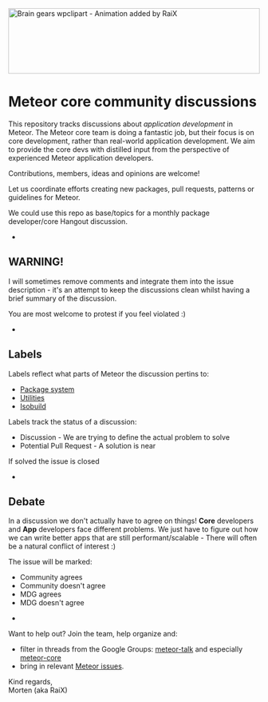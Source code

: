 <img alt="Brain gears wpclipart - Animation added by RaiX" src="https://rawgit.com/raix/Meteor-community-discussions/master/brain-gears.svg" height="131px" width="100%">

Meteor core community discussions
=================================

This repository tracks discussions about *application development* in Meteor. The Meteor core team is doing a fantastic job, but their focus is on core development, rather than real-world application development. We aim to provide the core devs with distilled input from the perspective of experienced Meteor application developers.

Contributions, members, ideas and opinions are welcome!

Let us coordinate efforts creating new packages, pull requests, patterns or guidelines for Meteor.

We could use this repo as base/topics for a monthly package developer/core Hangout discussion.

-

## WARNING!
I will sometimes remove comments and integrate them into the issue description - it's an attempt to keep the discussions clean whilst having a brief summary of the discussion.

You are most welcome to protest if you feel violated :)

-

## Labels

Labels reflect what parts of Meteor the discussion pertins to:
* [Package system](https://github.com/raix/Meteor-community-discussions/labels/Package%20system)
* [Utilities](https://github.com/raix/Meteor-community-discussions/labels/utilities)
* [Isobuild](https://github.com/raix/Meteor-community-discussions/labels/isobuild)

Labels track the status of a discussion:
* Discussion - We are trying to define the actual problem to solve
* Potential Pull Request - A solution is near

If solved the issue is closed

-

## Debate

In a discussion we don't actually have to agree on things! __Core__ developers and __App__ developers face different problems.
We just have to figure out how we can write better apps that are still performant/scalable - There will often be a natural conflict of interest :)

The issue will be marked:
* Community agrees
* Community doesn't agree
* MDG agrees
* MDG doesn't agree

-

Want to help out? Join the team, help organize and:
* filter in threads from the Google Groups: [meteor-talk](https://groups.google.com/forum/#!forum/meteor-talk) and especially [meteor-core](https://groups.google.com/forum/#!forum/meteor-core)
* bring in relevant [Meteor issues](https://github.com/meteor/meteor/issues).

Kind regards,  
Morten (aka RaiX)
